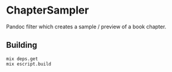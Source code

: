 # ChapterSampler

Pandoc filter which creates a sample / preview of a book chapter.

## Building

```
mix deps.get
mix escript.build
```
